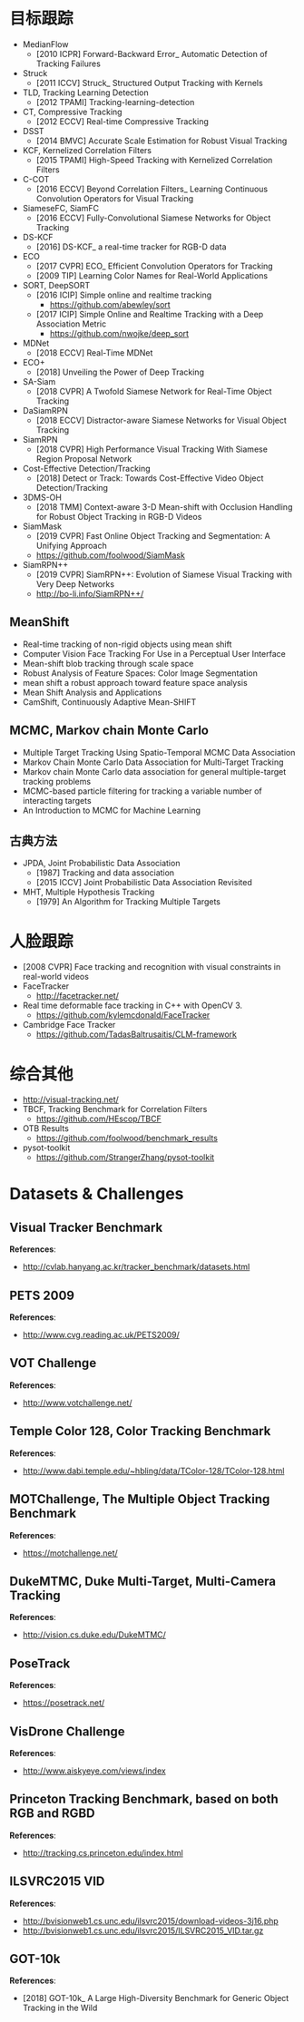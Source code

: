 # 目标跟踪
- MedianFlow
    - [2010 ICPR] Forward-Backward Error_ Automatic Detection of Tracking Failures
- Struck
    - [2011 ICCV] Struck_ Structured Output Tracking with Kernels
- TLD, Tracking Learning Detection
    - [2012 TPAMI] Tracking-learning-detection
- CT, Compressive Tracking
    - [2012 ECCV] Real-time Compressive Tracking
- DSST
    - [2014 BMVC] Accurate Scale Estimation for Robust Visual Tracking
- KCF, Kernelized Correlation Filters
    - [2015 TPAMI] High-Speed Tracking with Kernelized Correlation Filters
- C-COT
    - [2016 ECCV] Beyond Correlation Filters_ Learning Continuous Convolution Operators for Visual Tracking
- SiameseFC, SiamFC
    - [2016 ECCV] Fully-Convolutional Siamese Networks for Object Tracking 
- DS-KCF
    - [2016] DS-KCF_ a real-time tracker for RGB-D data
- ECO
    - [2017 CVPR] ECO_ Efficient Convolution Operators for Tracking
    - [2009 TIP] Learning Color Names for Real-World Applications
- SORT, DeepSORT
    - [2016 ICIP] Simple online and realtime tracking
        - https://github.com/abewley/sort
    - [2017 ICIP] Simple Online and Realtime Tracking with a Deep Association Metric
        - https://github.com/nwojke/deep_sort
- MDNet
    - [2018 ECCV] Real-Time MDNet
- ECO+
    - [2018] Unveiling the Power of Deep Tracking
- SA-Siam
    - [2018 CVPR] A Twofold Siamese Network for Real-Time Object Tracking
- DaSiamRPN
    - [2018 ECCV] Distractor-aware Siamese Networks for Visual Object Tracking
- SiamRPN
    - [2018 CVPR] High Performance Visual Tracking With Siamese Region Proposal Network
- Cost-Effective Detection/Tracking
    - [2018] Detect or Track: Towards Cost-Effective Video Object Detection/Tracking
- 3DMS-OH
    - [2018 TMM] Context-aware 3-D Mean-shift with Occlusion Handling for Robust Object Tracking in RGB-D Videos
- SiamMask
    - [2019 CVPR] Fast Online Object Tracking and Segmentation: A Unifying Approach
    - https://github.com/foolwood/SiamMask
- SiamRPN++
    - [2019 CVPR] SiamRPN++: Evolution of Siamese Visual Tracking with Very Deep Networks
    - http://bo-li.info/SiamRPN++/

    
## MeanShift
- Real-time tracking of non-rigid objects using mean shift
- Computer Vision Face Tracking For Use in a Perceptual User Interface
- Mean-shift blob tracking through scale space
- Robust Analysis of Feature Spaces: Color Image Segmentation
- mean shift a robust approach toward feature space analysis
- Mean Shift Analysis and Applications
- CamShift, Continuously Adaptive Mean-SHIFT


## MCMC, Markov chain Monte Carlo
- Multiple Target Tracking Using Spatio-Temporal MCMC Data Association
- Markov Chain Monte Carlo Data Association for Multi-Target Tracking
- Markov chain Monte Carlo data association for general multiple-target tracking problems
- MCMC-based particle filtering for tracking a variable number of interacting targets
- An Introduction to MCMC for Machine Learning


## 古典方法
- JPDA, Joint Probabilistic Data Association
    - [1987] Tracking and data association
    - [2015 ICCV] Joint Probabilistic Data Association Revisited
- MHT, Multiple Hypothesis Tracking
    - [1979] An Algorithm for Tracking Multiple Targets


# 人脸跟踪
- [2008 CVPR] Face tracking and recognition with visual constraints in real-world videos
- FaceTracker
    - http://facetracker.net/
- Real time deformable face tracking in C++ with OpenCV 3.
    - https://github.com/kylemcdonald/FaceTracker
- Cambridge Face Tracker
    - https://github.com/TadasBaltrusaitis/CLM-framework
    
    
# 综合其他
- http://visual-tracking.net/
- TBCF, Tracking Benchmark for Correlation Filters
    - https://github.com/HEscop/TBCF
- OTB Results
    - https://github.com/foolwood/benchmark_results
- pysot-toolkit
    - https://github.com/StrangerZhang/pysot-toolkit


# Datasets & Challenges

## Visual Tracker Benchmark
**References**:
- http://cvlab.hanyang.ac.kr/tracker_benchmark/datasets.html

## PETS 2009
**References**:
- http://www.cvg.reading.ac.uk/PETS2009/

## VOT Challenge
**References**:
- http://www.votchallenge.net/

## Temple Color 128, Color Tracking Benchmark
**References**:
- http://www.dabi.temple.edu/~hbling/data/TColor-128/TColor-128.html

## MOTChallenge, The Multiple Object Tracking Benchmark
**References**:
- https://motchallenge.net/

## DukeMTMC, Duke Multi-Target, Multi-Camera Tracking
**References**:
- http://vision.cs.duke.edu/DukeMTMC/

## PoseTrack 
**References**:
- https://posetrack.net/

## VisDrone Challenge
**References**:
- http://www.aiskyeye.com/views/index

## Princeton Tracking Benchmark, based on both RGB and RGBD
**References**:
- http://tracking.cs.princeton.edu/index.html

## ILSVRC2015 VID
**References**:
- http://bvisionweb1.cs.unc.edu/ilsvrc2015/download-videos-3j16.php
- http://bvisionweb1.cs.unc.edu/ilsvrc2015/ILSVRC2015_VID.tar.gz

## GOT-10k
**References**:
- [2018] GOT-10k_ A Large High-Diversity Benchmark for Generic Object Tracking in the Wild
